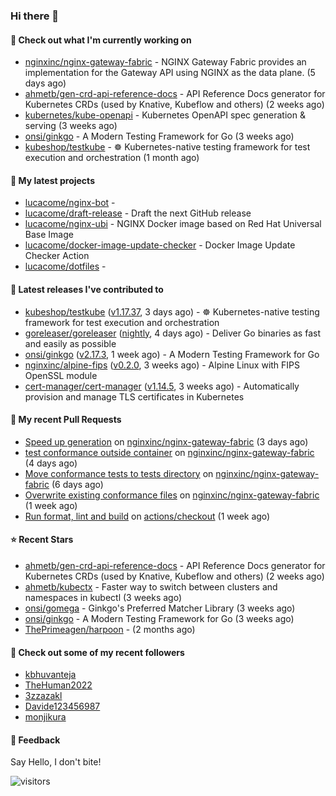 ### Hi there 👋

#### 👷 Check out what I'm currently working on

- [nginxinc/nginx-gateway-fabric](https://github.com/nginxinc/nginx-gateway-fabric) - NGINX Gateway Fabric provides an implementation for the Gateway API using NGINX as the data plane. (5 days ago)
- [ahmetb/gen-crd-api-reference-docs](https://github.com/ahmetb/gen-crd-api-reference-docs) - API Reference Docs generator for Kubernetes CRDs (used by Knative, Kubeflow and others) (2 weeks ago)
- [kubernetes/kube-openapi](https://github.com/kubernetes/kube-openapi) - Kubernetes OpenAPI spec generation &amp; serving (3 weeks ago)
- [onsi/ginkgo](https://github.com/onsi/ginkgo) - A Modern Testing Framework for Go (3 weeks ago)
- [kubeshop/testkube](https://github.com/kubeshop/testkube) - ☸️ Kubernetes-native testing framework for test execution and orchestration (1 month ago)

#### 🌱 My latest projects

- [lucacome/nginx-bot](https://github.com/lucacome/nginx-bot) - 
- [lucacome/draft-release](https://github.com/lucacome/draft-release) - Draft the next GitHub release
- [lucacome/nginx-ubi](https://github.com/lucacome/nginx-ubi) - NGINX Docker image based on Red Hat Universal Base Image
- [lucacome/docker-image-update-checker](https://github.com/lucacome/docker-image-update-checker) - Docker Image Update Checker Action
- [lucacome/dotfiles](https://github.com/lucacome/dotfiles) - 

#### 🔭 Latest releases I've contributed to

- [kubeshop/testkube](https://github.com/kubeshop/testkube) ([v1.17.37](https://github.com/kubeshop/testkube/releases/tag/v1.17.37), 3 days ago) - ☸️ Kubernetes-native testing framework for test execution and orchestration
- [goreleaser/goreleaser](https://github.com/goreleaser/goreleaser) ([nightly](https://github.com/goreleaser/goreleaser/releases/tag/nightly), 4 days ago) - Deliver Go binaries as fast and easily as possible
- [onsi/ginkgo](https://github.com/onsi/ginkgo) ([v2.17.3](https://github.com/onsi/ginkgo/releases/tag/v2.17.3), 1 week ago) - A Modern Testing Framework for Go
- [nginxinc/alpine-fips](https://github.com/nginxinc/alpine-fips) ([v0.2.0](https://github.com/nginxinc/alpine-fips/releases/tag/v0.2.0), 3 weeks ago) - Alpine Linux with FIPS OpenSSL module
- [cert-manager/cert-manager](https://github.com/cert-manager/cert-manager) ([v1.14.5](https://github.com/cert-manager/cert-manager/releases/tag/v1.14.5), 3 weeks ago) - Automatically provision and manage TLS certificates in Kubernetes

#### 🔨 My recent Pull Requests

- [Speed up generation](https://github.com/nginxinc/nginx-gateway-fabric/pull/1990) on [nginxinc/nginx-gateway-fabric](https://github.com/nginxinc/nginx-gateway-fabric) (3 days ago)
- [test conformance outside container](https://github.com/nginxinc/nginx-gateway-fabric/pull/1982) on [nginxinc/nginx-gateway-fabric](https://github.com/nginxinc/nginx-gateway-fabric) (4 days ago)
- [Move conformance tests to tests directory](https://github.com/nginxinc/nginx-gateway-fabric/pull/1969) on [nginxinc/nginx-gateway-fabric](https://github.com/nginxinc/nginx-gateway-fabric) (6 days ago)
- [Overwrite existing conformance files](https://github.com/nginxinc/nginx-gateway-fabric/pull/1951) on [nginxinc/nginx-gateway-fabric](https://github.com/nginxinc/nginx-gateway-fabric) (1 week ago)
- [Run format, lint and build](https://github.com/actions/checkout/pull/1719) on [actions/checkout](https://github.com/actions/checkout) (1 week ago)

#### ⭐ Recent Stars

- [ahmetb/gen-crd-api-reference-docs](https://github.com/ahmetb/gen-crd-api-reference-docs) - API Reference Docs generator for Kubernetes CRDs (used by Knative, Kubeflow and others) (2 weeks ago)
- [ahmetb/kubectx](https://github.com/ahmetb/kubectx) - Faster way to switch between clusters and namespaces in kubectl (3 weeks ago)
- [onsi/gomega](https://github.com/onsi/gomega) - Ginkgo&#39;s Preferred Matcher Library (3 weeks ago)
- [onsi/ginkgo](https://github.com/onsi/ginkgo) - A Modern Testing Framework for Go (3 weeks ago)
- [ThePrimeagen/harpoon](https://github.com/ThePrimeagen/harpoon) -  (2 months ago)

#### 👯 Check out some of my recent followers

- [kbhuvanteja](https://github.com/kbhuvanteja)
- [TheHuman2022](https://github.com/TheHuman2022)
- [3zzazakl](https://github.com/3zzazakl)
- [Davide123456987](https://github.com/Davide123456987)
- [monjikura](https://github.com/monjikura)

#### 💬 Feedback

Say Hello, I don't bite!

![visitors](https://visitor-badge.laobi.icu/badge?page_id=lucacome.visitor-badge)
#
